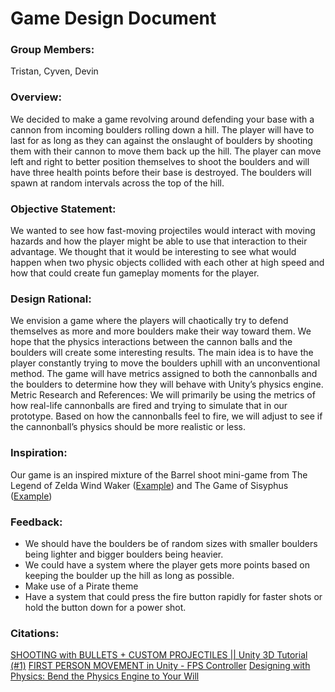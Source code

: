 # Game Design Document

### Group Members: 
Tristan, Cyven, Devin
### Overview:
We decided to make a game revolving around defending your base with a cannon from incoming boulders rolling down a hill. The player will have to last for as long as they can against the onslaught of boulders by shooting them with their cannon to move them back up the hill. The player can move left and right to better position themselves to shoot the boulders and will have three health points before their base is destroyed. The boulders will spawn at random intervals across the top of the hill. 
### Objective Statement:
We wanted to see how fast-moving projectiles would interact with moving hazards and how the player might be able to use that interaction to their advantage. We thought that it would be interesting to see what would happen when two physic objects collided with each other at high speed and how that could create fun gameplay moments for the player. 
### Design Rational:
We envision a game where the players will chaotically try to defend themselves as more and more boulders make their way toward them. We hope that the physics interactions between the cannon balls and the boulders will create some interesting results. The main idea is to have the player constantly trying to move the boulders uphill with an unconventional method. The game will have metrics assigned to both the cannonballs and the boulders to determine how they will behave with Unity’s physics engine. 
Metric Research and References:
We will primarily be using the metrics of how real-life cannonballs are fired and trying to simulate that in our prototype. Based on how the cannonballs feel to fire, we will adjust to see if the cannonball’s physics should be more realistic or less.
### Inspiration: 
Our game is an inspired mixture of the Barrel shoot mini-game from The Legend of Zelda Wind Waker ([Example](https://www.youtube.com/watch?v=gC0vKfn5bmI)) and The Game of Sisyphus ([Example](https://www.youtube.com/watch?v=oEXhbcIOplQ)) 
### Feedback:
-	We should have the boulders be of random sizes with smaller boulders being lighter and bigger boulders being heavier. 
-	We could have a system where the player gets more points based on keeping the boulder up the hill as long as possible.
-	Make use of a Pirate theme
-	Have a system that could press the fire button rapidly for faster shots or hold the button down for a power shot. 
### Citations: 
[SHOOTING with BULLETS + CUSTOM PROJECTILES || Unity 3D Tutorial (#1)](https://www.youtube.com/watch?v=wZ2UUOC17AY&t=179s)
[FIRST PERSON MOVEMENT in Unity - FPS Controller](https://www.youtube.com/watch?v=_QajrabyTJc&t=748s)
[Designing with Physics: Bend the Physics Engine to Your Will](https://www.youtube.com/watch?v=NwPIoVW65pE)


